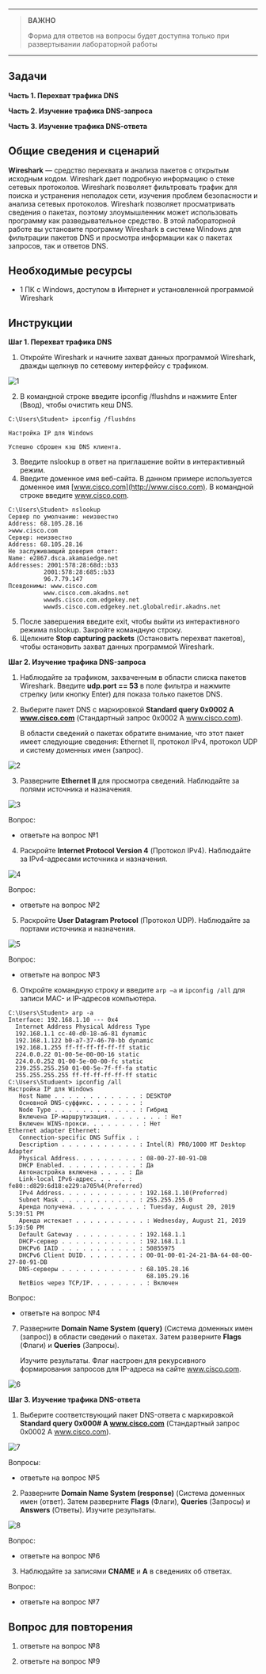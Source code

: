 
---

> **ВАЖНО**
> 
> Форма для ответов на вопросы будет доступна только при развертывании лабораторной работы 

---

## Задачи

**Часть 1. Перехват трафика DNS**

**Часть 2. Изучение трафика DNS-запроса**

**Часть 3. Изучение трафика DNS-ответа**

## Общие сведения и сценарий

**Wireshark** — средство перехвата и анализа пакетов с открытым исходным кодом. Wireshark дает подробную информацию о стеке сетевых протоколов. Wireshark позволяет фильтровать трафик для поиска и устранения неполадок сети, изучения проблем безопасности и анализа сетевых протоколов. Wireshark позволяет просматривать сведения о пакетах, поэтому злоумышленник может использовать программу как разведывательное средство.
В этой лабораторной работе вы установите программу Wireshark в системе Windows для фильтрации пакетов DNS и просмотра информации как о пакетах запросов, так и ответов DNS.

## Необходимые ресурсы

* 1 ПК с Windows, доступом в Интернет и установленной программой Wireshark

## Инструкции

**Шаг 1. Перехват трафика DNS**

1. Откройте Wireshark и начните захват данных программой Wireshark, дважды щелкнув по сетевому интерфейсу с трафиком.

![1](./assets/3.8.8-1.png)

2. В командной строке введите ipconfig /flushdns и нажмите Enter (Ввод), чтобы очистить кеш DNS.

```
C:\Users\Student> ipconfig /flushdns 

Настройка IP для Windows

Успешно сброшен кэш DNS клиента.
```

3. Введите nslookup в ответ на приглашение войти в интерактивный режим.
4. Введите доменное имя веб-сайта. В данном примере используется доменное имя [www.cisco.com](http://www.cisco.com). В командной строке введите www.cisco.com.

```
C:\Users\Student> nslookup 
Сервер по умолчанию: неизвестно
Address: 68.105.28.16 
>www.cisco.com
Сервер: неизвестно
Address: 68.105.28.16
Не заслуживающий доверия ответ:
Name: e2867.dsca.akamaiedge.net 
Addresses: 2001:578:28:68d::b33 
          2001:578:28:685::b33 
          96.7.79.147 
Псевдонимы: www.cisco.com
          www.cisco.com.akadns.net
          wwwds.cisco.com.edgekey.net
          wwwds.cisco.com.edgekey.net.globalredir.akadns.net

```

5. После завершения введите  exit, чтобы выйти из интерактивного режима nslookup. Закройте командную строку.
6. Щелкните **Stop capturing packets** (Остановить перехват пакетов), чтобы остановить захват данных программой Wireshark.

**Шаг 2. Изучение трафика DNS-запроса**

1. Наблюдайте за трафиком, захваченным в области списка пакетов Wireshark. Введите **udp.port == 53** в поле фильтра и нажмите стрелку (или кнопку Enter) для показа только пакетов DNS.
2. Выберите пакет DNS с маркировкой **Standard query 0x0002 A www.cisco.com** (Стандартный запрос 0x0002 A www.cisco.com).

    В области сведений о пакетах обратите внимание, что этот пакет имеет следующие сведения: Ethernet II, протокол IPv4, протокол UDP и систему доменных имен (запрос).

![2](./assets/3.8.8-2.png)

3. Разверните **Ethernet II** для просмотра сведений. Наблюдайте за полями источника и назначения.

![3](./assets/3.8.8-3.png)

Вопрос:

   - ответьте на вопрос №1  

4. Раскройте **Internet Protocol Version 4** (Протокол IPv4). Наблюдайте за IPv4-адресами источника и назначения.

![4](./assets/3.8.8-4.png)

Вопрос:

   - ответьте на вопрос №2

5. Раскройте **User Datagram Protocol** (Протокол UDP). Наблюдайте за портами источника и назначения.

![5](./assets/3.8.8-5.png)

Вопрос:

   - ответьте на вопрос №3

6. Откройте командную строку и введите `arp –a` и `ipconfig /all` для записи MAC- и IP-адресов компьютера.

```
C:\Users\Student> arp -a 
Interface: 192.168.1.10 --- 0x4 
  Internet Address Physical Address Type
  192.168.1.1 cc-40-d0-18-a6-81 dynamic 
  192.168.1.122 b0-a7-37-46-70-bb dynamic 
  192.168.1.255 ff-ff-ff-ff-ff-ff static
  224.0.0.22 01-00-5e-00-00-16 static
  224.0.0.252 01-00-5e-00-00-fc static
  239.255.255.250 01-00-5e-7f-ff-fa static
  255.255.255.255 ff-ff-ff-ff-ff-ff static 
C:\Users\Studuent> ipconfig /all 
Настройка IP для Windows
   Host Name . . . . . . . . . . . . : DESKTOP 
   Основной DNS-суффикс. . . . . . . :
   Node Type . . . . . . . . . . . . : Гибрид
   Включена IP-маршрутизация. . . . . . . . : Нет
   Включен WINS-прокси. . . . . . . . : Нет
Ethernet adapter Ethernet: 
   Connection-specific DNS Suffix . :
   Description . . . . . . . . . . . : Intel(R) PRO/1000 MT Desktop Adapter 
   Physical Address. . . . . . . . . : 08-00-27-80-91-DB 
   DHCP Enabled. . . . . . . . . . . : Да
   Автонастройка включена . . . . : Да
   Link-local IPv6-адрес. . . . . : fe80::d829:6d18:e229:a705%4(Preferred) 
   IPv4 Address. . . . . . . . . . . : 192.168.1.10(Preferred) 
   Subnet Mask . . . . . . . . . . . : 255.255.255.0
   Аренда получена. . . . . . . . . . : Tuesday, August 20, 2019 5:39:51 PM 
   Аренда истекает . . . . . . . . . . : Wednesday, August 21, 2019 5:39:50 PM 
   Default Gateway . . . . . . . . . : 192.168.1.1
   DHCP-сервер . . . . . . . . . . . : 192.168.1.1
   DHCPv6 IAID . . . . . . . . . . . : 50855975 
   DHCPv6 Client DUID. . . . . . . . : 00-01-00-01-24-21-BA-64-08-00-27-80-91-DB 
   DNS-серверы . . . . . . . . . . . : 68.105.28.16 
                                       68.105.29.16 
   NetBios через TCP/IP. . . . . . . . : Включен
```

Вопрос:

   - ответьте на вопрос №4

7. Разверните **Domain Name System (query)** (Система доменных имен (запрос)) в области сведений о пакетах. Затем разверните **Flags** (Флаги) и **Queries** (Запросы).

    Изучите результаты. Флаг настроен для рекурсивного формирования запросов для IP-адреса на сайте www.cisco.com.

![6](./assets/3.8.8-6.png)

**Шаг 3. Изучение трафика DNS-ответа**

1. Выберите соответствующий пакет DNS-ответа с маркировкой **Standard query 0x000# A www.cisco.com** (Стандартный запрос 0x0002 A www.cisco.com).

![7](./assets/3.8.8-7.png)

Вопросы:

   - ответьте на вопрос №5

2. Разверните **Domain Name System (response)** (Система доменных имен (ответ). Затем разверните **Flags** (Флаги), **Queries** (Запросы) и **Answers** (Ответы). Изучите результаты.

![8](./assets/3.8.8-8.png)

Вопрос:

   - ответьте на вопрос №6

3. Наблюдайте за записями **CNAME** и **A** в сведениях об ответах.

Вопрос:

   - ответьте на вопрос №7

## Вопрос для повторения

1. ответьте на вопрос №8

2. ответьте на вопрос №9
